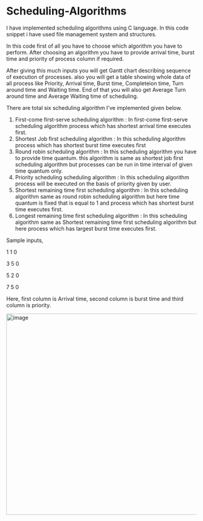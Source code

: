 # Scheduling-Algorithms

I have implemented scheduling algorithms using C language. In this code snippet i have used file management system and structures. 

In this code first of all you have to choose which algorithm you have to perform. After choosing an algorithm you have to provide arrival time, burst time and priority of process column if required. 

After giving this much inputs you will get Gantt chart describing sequence of execution of processes. also you will get a table showing whole data of all process like Priority, Arrival time, Burst time, Completeion time, Turn around time and Waiting time. End of that you will also get Average Turn around time and Average Waiting time of scheduling.

There are total six scheduling algorithm I've implemented given below.

1. First-come first-serve scheduling algorithm : In first-come first-serve scheduling algorithm process which has shortest arrival time executes first.
2. Shortest Job first scheduling algorithm : In this scheduling algorithm process which has shortest burst time executes first
3. Round robin scheduling algorithm : In this scheduling algorithm you have to provide time quantum. this algorithm is same as shortest job first scheduling algorithm but processes can be run in time interval of given time quantum only.
4. Priority scheduling scheduling algorithm : In this scheduling algorithm process will be executed on the basis of priority given by user.
5. Shortest remaining time first scheduling algorithm : In this scheduling algorithm same as round robin scheduling algorithm but here time quantum is fixed that is equal to 1 and process which has shortest burst time executes first.
6. Longest remaining time first scheduling algorithm : In this scheduling algorithm same as Shortest remaining time first scheduling algorithm but here process which has largest burst time executes first.

Sample inputs,

1 1 0

3 5 0

5 2 0

7 5 0

Here, first column is Arrival time, second column is burst time and third column is priority.

<img width="533" alt="image" src="https://github.com/Harshil4442/Scheduling-Algorithms/assets/118929591/862a7eb7-6328-45b4-b4f9-9cad92271a85">


